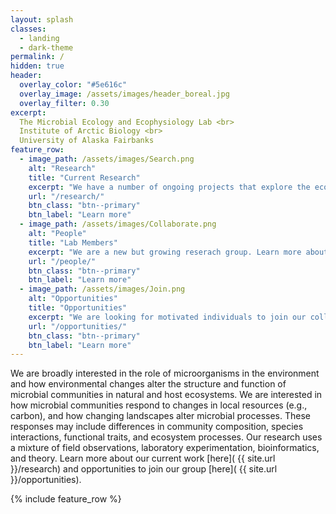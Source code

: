 ```yaml
---
layout: splash
classes:
  - landing
  - dark-theme
permalink: /
hidden: true
header:
  overlay_color: "#5e616c"
  overlay_image: /assets/images/header_boreal.jpg
  overlay_filter: 0.30
excerpt: 
  The Microbial Ecology and Ecophysiology Lab <br>
  Institute of Arctic Biology <br>
  University of Alaska Fairbanks
feature_row:
  - image_path: /assets/images/Search.png
    alt: "Research"
    title: "Current Research"
    excerpt: "We have a number of ongoing projects that explore the ecology and physiology of microbial communities across ecosystems."
    url: "/research/"
    btn_class: "btn--primary"
    btn_label: "Learn more"
  - image_path: /assets/images/Collaborate.png
    alt: "People"
    title: "Lab Members"
    excerpt: "We are a new but growing reserach group. Learn more about the research group and our interests."
    url: "/people/"
    btn_class: "btn--primary"
    btn_label: "Learn more"
  - image_path: /assets/images/Join.png
    alt: "Opportunities"
    title: "Opportunities"
    excerpt: "We are looking for motivated individuals to join our collaborative team. Opportunities for technicians, undergraduates and graduate students."
    url: "/opportunities/"
    btn_class: "btn--primary"
    btn_label: "Learn more"      
---
```


We are broadly interested in the role of microorganisms in the environment and how environmental changes alter the structure and function of microbial communities in natural and host ecosystems. We are interested in how microbial communities respond to changes in local resources (e.g., carbon), and how changing landscapes alter microbial processes. These responses may include differences in community composition, species interactions, functional traits, and ecosystem processes. Our research uses a mixture of field observations, laboratory experimentation, bioinformatics, and theory. Learn more about our current work [here]( {{ site.url }}/research) and opportunities to join our group [here]( {{ site.url }}/opportunities).

{% include feature_row %}